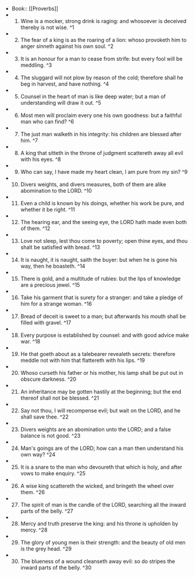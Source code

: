 - Book:: [[Proverbs]]
- 1. Wine is a mocker, strong drink is raging: and whosoever is deceived thereby is not wise. ^1
- 2. The fear of a king is as the roaring of a lion: whoso provoketh him to anger sinneth against his own soul. ^2
- 3. It is an honour for a man to cease from strife: but every fool will be meddling. ^3
- 4. The sluggard will not plow by reason of the cold; therefore shall he beg in harvest, and have nothing. ^4
- 5. Counsel in the heart of man is like deep water; but a man of understanding will draw it out. ^5
- 6. Most men will proclaim every one his own goodness: but a faithful man who can find? ^6
- 7. The just man walketh in his integrity: his children are blessed after him. ^7
- 8. A king that sitteth in the throne of judgment scattereth away all evil with his eyes. ^8
- 9. Who can say, I have made my heart clean, I am pure from my sin? ^9
- 10. Divers weights, and divers measures, both of them are alike abomination to the LORD. ^10
- 11. Even a child is known by his doings, whether his work be pure, and whether it be right. ^11
- 12. The hearing ear, and the seeing eye, the LORD hath made even both of them. ^12
- 13. Love not sleep, lest thou come to poverty; open thine eyes, and thou shalt be satisfied with bread. ^13
- 14. It is naught, it is naught, saith the buyer: but when he is gone his way, then he boasteth. ^14
- 15. There is gold, and a multitude of rubies: but the lips of knowledge are a precious jewel. ^15
- 16. Take his garment that is surety for a stranger: and take a pledge of him for a strange woman. ^16
- 17. Bread of deceit is sweet to a man; but afterwards his mouth shall be filled with gravel. ^17
- 18. Every purpose is established by counsel: and with good advice make war. ^18
- 19. He that goeth about as a talebearer revealeth secrets: therefore meddle not with him that flattereth with his lips. ^19
- 20. Whoso curseth his father or his mother, his lamp shall be put out in obscure darkness. ^20
- 21. An inheritance may be gotten hastily at the beginning; but the end thereof shall not be blessed. ^21
- 22. Say not thou, I will recompense evil; but wait on the LORD, and he shall save thee. ^22
- 23. Divers weights are an abomination unto the LORD; and a false balance is not good. ^23
- 24. Man's goings are of the LORD; how can a man then understand his own way? ^24
- 25. It is a snare to the man who devoureth that which is holy, and after vows to make enquiry. ^25
- 26. A wise king scattereth the wicked, and bringeth the wheel over them. ^26
- 27. The spirit of man is the candle of the LORD, searching all the inward parts of the belly. ^27
- 28. Mercy and truth preserve the king: and his throne is upholden by mercy. ^28
- 29. The glory of young men is their strength: and the beauty of old men is the grey head. ^29
- 30. The blueness of a wound cleanseth away evil: so do stripes the inward parts of the belly. ^30
